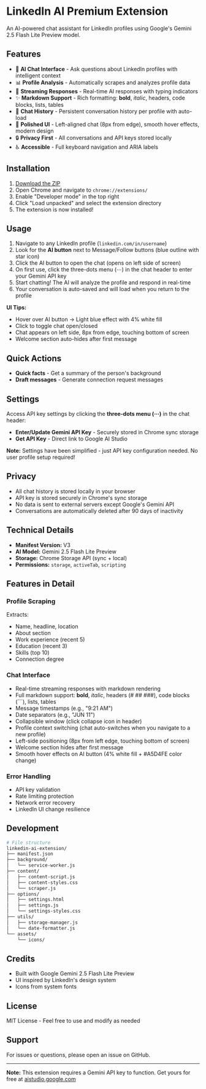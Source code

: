# LinkedIn AI Premium Extension

An AI-powered chat assistant for LinkedIn profiles using Google's Gemini 2.5 Flash Lite Preview model.

## Features

- 🤖 **AI Chat Interface** - Ask questions about LinkedIn profiles with intelligent context
- 📊 **Profile Analysis** - Automatically scrapes and analyzes profile data
- 💬 **Streaming Responses** - Real-time AI responses with typing indicators
- ✨ **Markdown Support** - Rich formatting: **bold**, *italic*, headers, code blocks, lists, tables
- 💾 **Chat History** - Persistent conversation history per profile with auto-load
- 🎨 **Polished UI** - Left-aligned chat (8px from edge), smooth hover effects, modern design
- 🔒 **Privacy First** - All conversations and API keys stored locally
- ♿ **Accessible** - Full keyboard navigation and ARIA labels

## Installation

1. [Download the ZIP](https://github.com/loganngarcia/linkedin-ai-extension/archive/refs/heads/main.zip)
2. Open Chrome and navigate to `chrome://extensions/`
3. Enable "Developer mode" in the top right
4. Click "Load unpacked" and select the extension directory
5. The extension is now installed!

## Usage

1. Navigate to any LinkedIn profile (`linkedin.com/in/username`)
2. Look for the **AI button** next to Message/Follow buttons (blue outline with star icon)
3. Click the AI button to open the chat (opens on left side of screen)
4. On first use, click the three-dots menu (⋯) in the chat header to enter your Gemini API key
5. Start chatting! The AI will analyze the profile and respond in real-time
6. Your conversation is auto-saved and will load when you return to the profile

**UI Tips:**
- Hover over AI button → Light blue effect with 4% white fill
- Click to toggle chat open/closed
- Chat appears on left side, 8px from edge, touching bottom of screen
- Welcome section auto-hides after first message

## Quick Actions

- **Quick facts** - Get a summary of the person's background
- **Draft messages** - Generate connection request messages

## Settings

Access API key settings by clicking the **three-dots menu (⋯)** in the chat header:

- **Enter/Update Gemini API Key** - Securely stored in Chrome sync storage
- **Get API Key** - Direct link to Google AI Studio

**Note:** Settings have been simplified - just API key configuration needed. No user profile setup required!

## Privacy

- All chat history is stored locally in your browser
- API key is stored securely in Chrome's sync storage
- No data is sent to external servers except Google's Gemini API
- Conversations are automatically deleted after 90 days of inactivity

## Technical Details

- **Manifest Version:** V3
- **AI Model:** Gemini 2.5 Flash Lite Preview
- **Storage:** Chrome Storage API (sync + local)
- **Permissions:** `storage`, `activeTab`, `scripting`

## Features in Detail

### Profile Scraping
Extracts:
- Name, headline, location
- About section
- Work experience (recent 5)
- Education (recent 3)
- Skills (top 10)
- Connection degree

### Chat Interface
- Real-time streaming responses with markdown rendering
- Full markdown support: **bold**, *italic*, headers (# ## ###), code blocks (```), lists, tables
- Message timestamps (e.g., "9:21 AM")
- Date separators (e.g., "JUN 11")
- Collapsible window (click collapse icon in header)
- Profile context switching (chat auto-switches when you navigate to a new profile)
- Left-side positioning (8px from left edge, touching bottom of screen)
- Welcome section hides after first message
- Smooth hover effects on AI button (4% white fill + #A5D4FE color change)

### Error Handling
- API key validation
- Rate limiting protection
- Network error recovery
- LinkedIn UI change resilience

## Development

```bash
# File structure
linkedin-ai-extension/
├── manifest.json
├── background/
│   └── service-worker.js
├── content/
│   ├── content-script.js
│   ├── content-styles.css
│   └── scraper.js
├── options/
│   ├── settings.html
│   ├── settings.js
│   └── settings-styles.css
├── utils/
│   ├── storage-manager.js
│   └── date-formatter.js
└── assets/
    └── icons/
```

## Credits

- Built with Google Gemini 2.5 Flash Lite Preview
- UI inspired by LinkedIn's design system
- Icons from system fonts

## License

MIT License - Feel free to use and modify as needed

## Support

For issues or questions, please open an issue on GitHub.

---

**Note:** This extension requires a Gemini API key to function. Get yours for free at [aistudio.google.com](https://aistudio.google.com/app/apikey)

